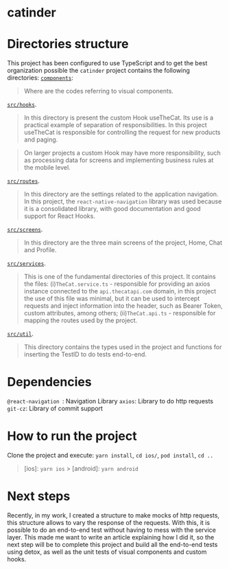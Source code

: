 # catinder
# Directories structure

This project has been configured to use TypeScript and to get the best organization possible the `catinder` project contains the following directories:
[`components`](./components):

> Where are the codes referring to visual components.

[`src/hooks`](./src/hooks).

> In this directory is present the custom Hook useTheCat. Its use is a practical example of separation of responsibilities. In this project useTheCat is responsible for controlling the request for new products and paging.

>  On larger projects a custom Hook may have more responsibility, such as processing data for screens and implementing business rules at the mobile level.

[`src/routes`](./src/routes).

> In this directory are the settings related to the application navigation. In this project, the `react-native-navigation` library was used because it is a consolidated library, with good documentation and good support for React Hooks.

[`src/screens`](./src/screens).

> In this directory are the three main screens of the project, Home, Chat and Profile.

[`src/services`](./src/services).

> This is one of the fundamental directories of this project. It contains the files: (i)`TheCat.service.ts` - responsible for providing an axios instance connected to the `api.thecatapi.com` domain, in this project the use of this file was minimal, but it can be used to intercept requests and inject information into the header, such as Bearer Token, custom attributes, among others; (ii)`TheCat.api.ts` - responsible for mapping the routes used by the project.

[`src/util`](./src/util).

> This directory contains the types used in the project and functions for inserting the TestID to do tests end-to-end.

# Dependencies

`@react-navigation `: Navigation Library
`axios`: Library to do http requests
`git-cz`: Library of commit support


# How to run the project

Clone the project and execute: `yarn install`, `cd ios/`, `pod install`, `cd ..`

> [ios]: `yarn ios` > [android]: `yarn android`


# Next steps 

Recently, in my work, I created a structure to make mocks of http requests, this structure allows to vary the response of the requests.
With this, it is possible to do an end-to-end test without having to mess with the service layer. This made me want to write an article explaining how I did it, so the next step will be to complete this project and build all the end-to-end tests using detox, as well as the unit tests of visual components and custom hooks.
